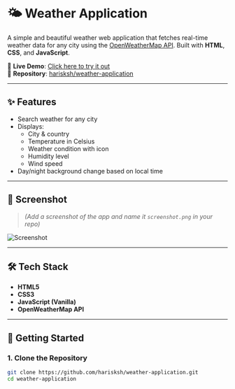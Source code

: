 # 🌤 Weather Application

A simple and beautiful weather web application that fetches real-time weather data for any city using the [OpenWeatherMap API](https://openweathermap.org/api). Built with **HTML**, **CSS**, and **JavaScript**.

🔗 **Live Demo**: [Click here to try it out](https://your-live-demo-link.com)  
📁 **Repository**: [harisksh/weather-application](https://github.com/harisksh/weather-application)

---

## ✨ Features

- Search weather for any city
- Displays:
  - City & country
  - Temperature in Celsius
  - Weather condition with icon
  - Humidity level
  - Wind speed
- Day/night background change based on local time

---

## 📸 Screenshot

> _(Add a screenshot of the app and name it `screenshot.png` in your repo)_

![Screenshot](screenshot.png)

---

## 🛠️ Tech Stack

- **HTML5**
- **CSS3**
- **JavaScript (Vanilla)**
- **OpenWeatherMap API**

---

## 🚀 Getting Started

### 1. Clone the Repository
```bash
git clone https://github.com/harisksh/weather-application.git
cd weather-application
